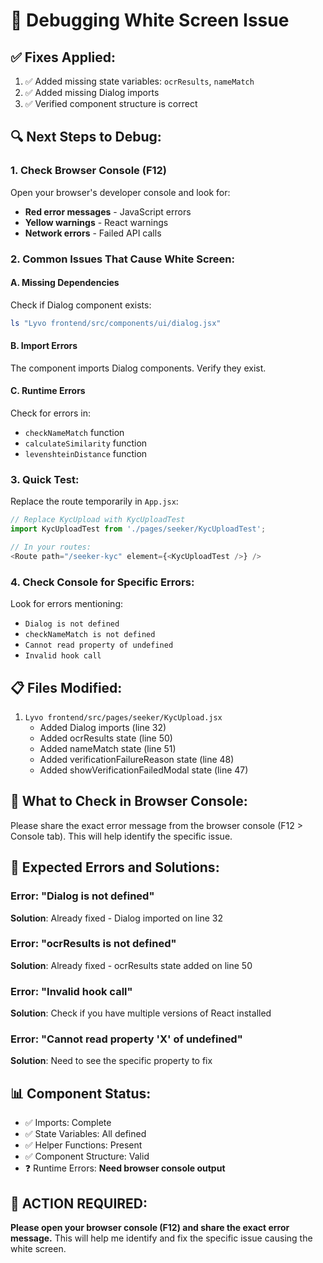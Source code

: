 # 🐛 Debugging White Screen Issue

## ✅ Fixes Applied:
1. ✅ Added missing state variables: `ocrResults`, `nameMatch`
2. ✅ Added missing Dialog imports
3. ✅ Verified component structure is correct

## 🔍 Next Steps to Debug:

### 1. Check Browser Console (F12)
Open your browser's developer console and look for:
- **Red error messages** - JavaScript errors
- **Yellow warnings** - React warnings
- **Network errors** - Failed API calls

### 2. Common Issues That Cause White Screen:

#### A. Missing Dependencies
Check if Dialog component exists:
```bash
ls "Lyvo frontend/src/components/ui/dialog.jsx"
```

#### B. Import Errors
The component imports Dialog components. Verify they exist.

#### C. Runtime Errors
Check for errors in:
- `checkNameMatch` function
- `calculateSimilarity` function
- `levenshteinDistance` function

### 3. Quick Test:
Replace the route temporarily in `App.jsx`:
```javascript
// Replace KycUpload with KycUploadTest
import KycUploadTest from './pages/seeker/KycUploadTest';

// In your routes:
<Route path="/seeker-kyc" element={<KycUploadTest />} />
```

### 4. Check Console for Specific Errors:
Look for errors mentioning:
- `Dialog is not defined`
- `checkNameMatch is not defined`
- `Cannot read property of undefined`
- `Invalid hook call`

## 📋 Files Modified:
1. `Lyvo frontend/src/pages/seeker/KycUpload.jsx`
   - Added Dialog imports (line 32)
   - Added ocrResults state (line 50)
   - Added nameMatch state (line 51)
   - Added verificationFailureReason state (line 48)
   - Added showVerificationFailedModal state (line 47)

## 🔧 What to Check in Browser Console:
Please share the exact error message from the browser console (F12 > Console tab).
This will help identify the specific issue.

## 🎯 Expected Errors and Solutions:

### Error: "Dialog is not defined"
**Solution**: Already fixed - Dialog imported on line 32

### Error: "ocrResults is not defined"
**Solution**: Already fixed - ocrResults state added on line 50

### Error: "Invalid hook call"
**Solution**: Check if you have multiple versions of React installed

### Error: "Cannot read property 'X' of undefined"
**Solution**: Need to see the specific property to fix

## 📊 Component Status:
- ✅ Imports: Complete
- ✅ State Variables: All defined
- ✅ Helper Functions: Present
- ✅ Component Structure: Valid
- ❓ Runtime Errors: **Need browser console output**

## 🚨 **ACTION REQUIRED:**
**Please open your browser console (F12) and share the exact error message.**
This will help me identify and fix the specific issue causing the white screen.
